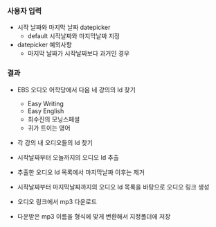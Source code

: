 ### 사용자 입력
- 시작 날짜와 마지막 날짜 datepicker
  - default 시작날짜와 마지막날짜 지정
- datepicker 예외사항
  - 마지막 날짜가 시작날짜보다 과거인 경우

### 결과
- EBS 오디오 어학당에서 다음 네 강의의 Id 찾기
  - Easy Writing
  - Easy English
  - 최수진의 모닝스페셜
  - 귀가 트이는 영어
  
- 각 강의 내 오디오들의 Id 찾기
- 시작날짜부터 오늘까지의 오디오 Id 추출
- 추출한 오디오 Id 목록에서 마지막날짜 이후는 제거
- 시작날짜부터 마지막날짜까지의 오디오 Id 목록을 바탕으로 오디오 링크 생성
- 오디오 링크에서 mp3 다운로드
- 다운받은 mp3 이름을 형식에 맞게 변환해서 지정폴더에 저장
